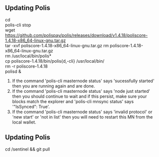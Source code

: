 ## Updating Polis

cd  
polis-cli stop  
wget https://github.com/polispay/polis/releases/download/v1.4.18/poliscore-1.4.18-x86_64-linux-gnu.tar.gz  
tar -xvf poliscore-1.4.18-x86_64-linux-gnu.tar.gz 
rm poliscore-1.4.18-x86_64-linux-gnu.tar.gz  
rm /usr/local/bin/polis*  
cp poliscore-1.4.18/bin/polis{d,-cli} /usr/local/bin/  
rm -r poliscore-1.4.18  
polisd &  

1. If the command 'polis-cli masternode status' says 'sucessfully started' then you are running again and are done.  
2. If the command 'polis-cli masternode status' says 'node just started' then you should continue to wait and if this persist, make sure your blocks match the explorer and 'polis-cli mnsync status' says '"IsSynced": True'.  
3. If the command 'polis-cli masternode status' says 'invalid protocol' or 'new start' or 'not in list' then you will need to restart this MN from the local wallet.  

## Updating Polis
cd /sentinel && git pull  
